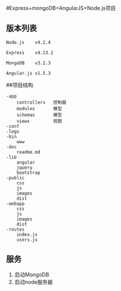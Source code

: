 #Express+mongoDB+AngularJS+Node.js项目

## 版本列表

`Node.js    v4.2.4`

`Express    v4.13.1`

`MongoDB    v3.2.3`

`Angular.js v1.5.3`

##项目结构

```
-app
    controllers   控制器
    modules       模型
    schemas       模型
    views         视图
-conf
-logs
-bin
    www   
-doc
    readme.md
-lib
    angular
    jquery
    bootstrap
-public
    css
    js
    images
    dist
-webapp
    css
    js
    images
    dist
-routes
    index.js
    users.js
```

## 服务

1. 启动MongoDB
2. 启动node服务器